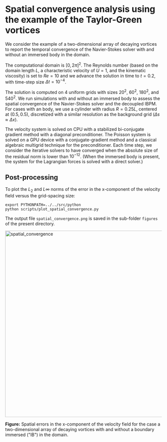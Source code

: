 # Spatial convergence analysis using the example of the Taylor-Green vortices

We consider the example of a two-dimensional array of decaying vortices to report the temporal convergence of the Navier-Stokes solver with and without an immersed body in the domain.

The computational domain is $\left[ 0, 2 \pi \right]^2$.
The Reynolds number (based on the domain length $L$, a characteristic velocity of $U = 1$, and the kinematic viscosity) is set to $Re = 10$ and we advance the solution in time to $t = 0.2$, with time-step size $\Delta t = 10^{-4}$.

The solution is computed on $4$ uniform grids with sizes $20^2$, $60^2$, $180^2$, and $540^2$.
We run simulations with and without an immersed body to assess the spatial convergence of the Navier-Stokes solver and the decoupled IBPM.
For cases with an body, we use a cylinder with radius $R = 0.25 L$, centered at $\left( 0.5, 0.5 \right)$, discretized with a similar resolution as the background grid ($\Delta s \approx \Delta x$).

The velocity system is solved on CPU with a stabilized bi-conjugate gradient method with a diagonal preconditioner.
The Poisson system is solved on a GPU device with a conjugate-gradient method and a classical algebraic multigrid technique for the preconditioner.
Each time step, we consider the iterative solvers to have converged when the absolute size of the residual norm is lower than $10^{-12}$.
(When the immersed body is present, the system for the Lagrangian forces is solved with a direct solver.)


## Post-processing

To plot the $L_2$ and $L\infty$ norms of the error in the x-component of the velocity field versus the grid-spacing size:

```shell
export PYTHONPATH=../../src/python
python scripts/plot_spatial_convergence.py
```

The output file `spatial_convergence.png` is saved in the sub-folder `figures` of the present directory.

<img src="figures/spatial_convergence.png" alt="spatial_convergence" width="600">

**Figure:** Spatial errors in the x-component of the velocity field for the case a two-dimensional array of decaying vortices with and without a boundary immersed ("IB") in the domain.
